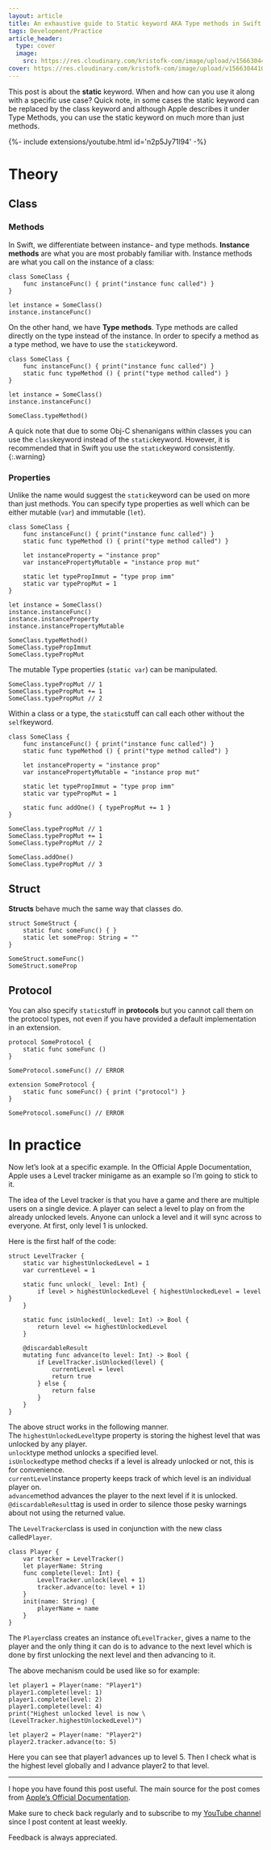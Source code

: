 ```yaml
---
layout: article
title: An exhaustive guide to Static keyword AKA Type methods in Swift
tags: Development/Practice
article_header:
  type: cover
  image:
    src: https://res.cloudinary.com/kristofk-com/image/upload/v1566304410/kristofk-com/posts/2018-03-07-static-keyword-swift/static-type-swift-thumbnail-min.png
cover: https://res.cloudinary.com/kristofk-com/image/upload/v1566304410/kristofk-com/posts/2018-03-07-static-keyword-swift/static-type-swift-thumbnail-min.png
---
```


This post is about the **static** keyword. When and how can you use it along with a specific use case? Quick note, in some cases the static keyword can be replaced by the class keyword and although Apple describes it under Type Methods, you can use the static keyword on much more than just methods.

<div>{%- include extensions/youtube.html id='n2p5Jy71l94' -%}</div>

# Theory

## Class

### Methods

In Swift, we differentiate between instance- and type methods. **Instance methods** are what you are most probably familiar with. Instance methods are what you call on the instance of a class:

    class SomeClass {
    	func instanceFunc() { print("instance func called") }
    }

    let instance = SomeClass()
    instance.instanceFunc()

On the other hand, we have **Type methods**. Type methods are called directly on the type instead of the instance. In order to specify a method as a type method, we have to use the `static`keyword.

```
class SomeClass {
	func instanceFunc() { print("instance func called") }
	static func typeMethod () { print("type method called") }
}

let instance = SomeClass()
instance.instanceFunc()

SomeClass.typeMethod()
```

A quick note that due to some Obj-C shenanigans within classes you can use the `class`keyword instead of the `static`keyword. However, it is recommended that in Swift you use the `static`keyword consistently.
{:.warning}


### Properties

Unlike the name would suggest the `static`keyword can be used on more than just methods. You can specify type properties as well which can be either mutable (`var`) and immutable (`let`).

```
class SomeClass {
	func instanceFunc() { print("instance func called") }
	static func typeMethod () { print("type method called") }

	let instanceProperty = "instance prop"
	var instancePropertyMutable = "instance prop mut"

	static let typePropImmut = "type prop imm"
	static var typePropMut = 1
}

let instance = SomeClass()
instance.instanceFunc()
instance.instanceProperty
instance.instancePropertyMutable

SomeClass.typeMethod()
SomeClass.typePropImmut
SomeClass.typePropMut
```

The mutable Type properties (`static var`) can be manipulated.

```
SomeClass.typePropMut // 1
SomeClass.typePropMut += 1
SomeClass.typePropMut // 2
```

Within a class or a type, the `static`stuff can call each other without the `self`keyword.

```
class SomeClass {
	func instanceFunc() { print("instance func called") }
	static func typeMethod () { print("type method called") }

	let instanceProperty = "instance prop"
	var instancePropertyMutable = "instance prop mut"

	static let typePropImmut = "type prop imm"
	static var typePropMut = 1

	static func addOne() { typePropMut += 1 }
}

SomeClass.typePropMut // 1
SomeClass.typePropMut += 1
SomeClass.typePropMut // 2

SomeClass.addOne()
SomeClass.typePropMut // 3
```

## Struct

**Structs** behave much the same way that classes do.

```
struct SomeStruct {
	static func someFunc() { }
	static let someProp: String = ""
}

SomeStruct.someFunc()
SomeStruct.someProp
```

## Protocol

You can also specify `static`stuff in **protocols** but you cannot call them on the protocol types, not even if you have provided a default implementation in an extension.

```
protocol SomeProtocol {
	static func someFunc ()
}

SomeProtocol.someFunc() // ERROR

extension SomeProtocol {
	static func someFunc() { print ("protocol") }
}

SomeProtocol.someFunc() // ERROR
```

# In practice

Now let’s look at a specific example. In the Official Apple Documentation, Apple uses a Level tracker minigame as an example so I’m going to stick to it.

The idea of the Level tracker is that you have a game and there are multiple users on a single device. A player can select a level to play on from the already unlocked levels. Anyone can unlock a level and it will sync across to everyone. At first, only level 1 is unlocked.

Here is the first half of the code:

```
struct LevelTracker {
    static var highestUnlockedLevel = 1
    var currentLevel = 1

    static func unlock(_ level: Int) {
        if level > highestUnlockedLevel { highestUnlockedLevel = level }
    }

    static func isUnlocked(_ level: Int) -> Bool {
        return level <= highestUnlockedLevel
    }

    @discardableResult
    mutating func advance(to level: Int) -> Bool {
        if LevelTracker.isUnlocked(level) {
            currentLevel = level
            return true
        } else {
            return false
        }
    }
}
```

The above struct works in the following manner.  
The `highestUnlockedLevel`type property is storing the highest level that was unlocked by any player.  
`unlock`type method unlocks a specified level.  
`isUnlocked`type method checks if a level is already unlocked or not, this is for convenience.  
`currentLevel`instance property keeps track of which level is an individual player on.  
`advance`method advances the player to the next level if it is unlocked.  
`@discardableResult`tag is used in order to silence those pesky warnings about not using the returned value.

The `LevelTracker`class is used in conjunction with the new class called`Player`.

```
class Player {
    var tracker = LevelTracker()
    let playerName: String
    func complete(level: Int) {
        LevelTracker.unlock(level + 1)
        tracker.advance(to: level + 1)
    }
    init(name: String) {
        playerName = name
    }
}
```

The `Player`class creates an instance of`LevelTracker`, gives a name to the player and the only thing it can do is to advance to the next level which is done by first unlocking the next level and then advancing to it.

The above mechanism could be used like so for example:

```
let player1 = Player(name: "Player1")
player1.complete(level: 1)
player1.complete(level: 2)
player1.complete(level: 4)
print("Highest unlocked level is now \(LevelTracker.highestUnlockedLevel)")

let player2 = Player(name: "Player2")
player2.tracker.advance(to: 5)
```

Here you can see that player1 advances up to level 5\. Then I check what is the highest level globally and I advance player2 to that level.

* * *

I hope you have found this post useful. The main source for the post comes from [Apple’s Official Documentation](https://developer.apple.com/library/content/documentation/Swift/Conceptual/Swift_Programming_Language/Methods.html).

Make sure to check back regularly and to subscribe to my [YouTube channel](https://www.youtube.com/channel/UC60VWleORVQ5rBEt85oqErQ?view_as=subscriber) since I post content at least weekly.

Feedback is always appreciated.
